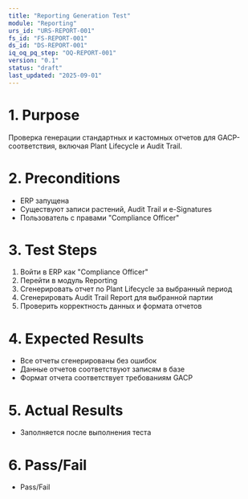 ```yaml
---
title: "Reporting Generation Test"
module: "Reporting"
urs_id: "URS-REPORT-001"
fs_id: "FS-REPORT-001"
ds_id: "DS-REPORT-001"
iq_oq_pq_step: "OQ-REPORT-001"
version: "0.1"
status: "draft"
last_updated: "2025-09-01"
---
```


# 1. Purpose

Проверка генерации стандартных и кастомных отчетов для GACP-соответствия, включая Plant Lifecycle и Audit Trail.

# 2. Preconditions

- ERP запущена
- Существуют записи растений, Audit Trail и e-Signatures
- Пользователь с правами "Compliance Officer"

# 3. Test Steps

1. Войти в ERP как "Compliance Officer"
2. Перейти в модуль Reporting
3. Сгенерировать отчет по Plant Lifecycle за выбранный период
4. Сгенерировать Audit Trail Report для выбранной партии
5. Проверить корректность данных и формата отчетов

# 4. Expected Results

- Все отчеты сгенерированы без ошибок
- Данные отчетов соответствуют записям в базе
- Формат отчета соответствует требованиям GACP

# 5. Actual Results

- Заполняется после выполнения теста

# 6. Pass/Fail

- Pass/Fail
